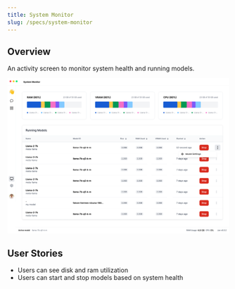 ```yaml
---
title: System Monitor
slug: /specs/system-monitor
---
```


## Overview

An activity screen to monitor system health and running models.

![alt text](../img/system-screen.png)

## User Stories

<!-- Can also be used as a QA Checklist -->

- Users can see disk and ram utilization
- Users can start and stop models based on system health
